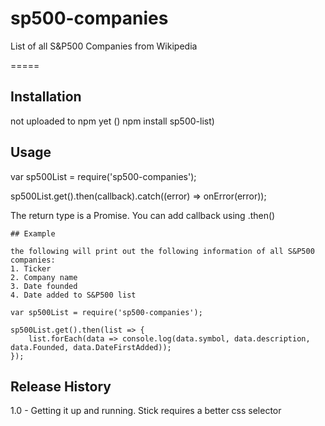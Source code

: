 # sp500-companies

List of all S&amp;P500 Companies from Wikipedia

=====

## Installation

not uploaded to npm yet () npm install sp500-list)

## Usage

var sp500List = require('sp500-companies');

sp500List.get().then(callback).catch((error) => onError(error));

The return type is a Promise. You can add callback using .then()

```
## Example

the following will print out the following information of all S&P500 companies:
1. Ticker
2. Company name
3. Date founded
4. Date added to S&P500 list

var sp500List = require('sp500-companies');

sp500List.get().then(list => {
    list.forEach(data => console.log(data.symbol, data.description, data.Founded, data.DateFirstAdded));
});

```

## Release History

1.0 - Getting it up and running. Stick requires a better css selector
